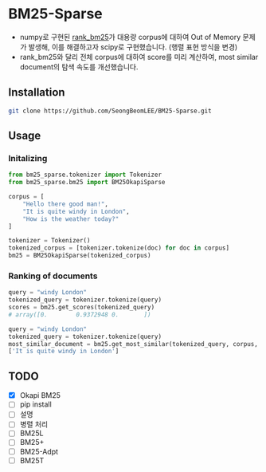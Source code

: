 # BM25-Sparse
- numpy로 구현된 [rank_bm25](https://github.com/dorianbrown/rank_bm25)가 대용량 corpus에 대하여 Out of Memory 문제가 발생해, 이를 해결하고자 scipy로 구현했습니다. (행렬 표현 방식을 변경)
- rank_bm25와 달리 전체 corpus에 대하여 score를 미리 계산하여, most similar document의 탐색 속도를 개선했습니다.

## Installation

```bash
git clone https://github.com/SeongBeomLEE/BM25-Sparse.git
```

## Usage

### Initalizing
```python
from bm25_sparse.tokenizer import Tokenizer
from bm25_sparse.bm25 import BM25OkapiSparse

corpus = [
    "Hello there good man!",
    "It is quite windy in London",
    "How is the weather today?"
]

tokenizer = Tokenizer()
tokenized_corpus = [tokenizer.tokenize(doc) for doc in corpus]
bm25 = BM25OkapiSparse(tokenized_corpus)
```

### Ranking of documents
```python
query = "windy London"
tokenized_query = tokenizer.tokenize(query)
scores = bm25.get_scores(tokenized_query)
# array([0.        0.9372948 0.       ])
```

```python
query = "windy London"
tokenized_query = tokenizer.tokenize(query)
most_similar_document = bm25.get_most_similar(tokenized_query, corpus, top=1)
['It is quite windy in London']
```

## TODO
- [x] Okapi BM25
- [ ] pip install
- [ ] 설명
- [ ] 병렬 처리
- [ ] BM25L
- [ ] BM25+
- [ ] BM25-Adpt
- [ ] BM25T 
